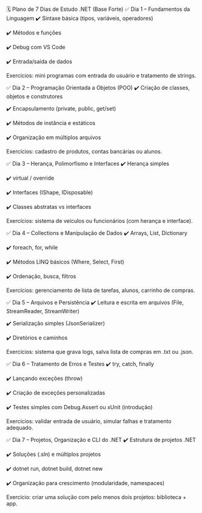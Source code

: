🗓 Plano de 7 Dias de Estudo .NET (Base Forte)
✅ Dia 1 – Fundamentos da Linguagem
✔️ Sintaxe básica (tipos, variáveis, operadores)

✔️ Métodos e funções

✔️ Debug com VS Code

✔️ Entrada/saída de dados

Exercícios: mini programas com entrada do usuário e tratamento de strings.

✅ Dia 2 – Programação Orientada a Objetos (POO)
✔️ Criação de classes, objetos e construtores

✔️ Encapsulamento (private, public, get/set)

✔️ Métodos de instância e estáticos

✔️ Organização em múltiplos arquivos

Exercícios: cadastro de produtos, contas bancárias ou alunos.

✅ Dia 3 – Herança, Polimorfismo e Interfaces
✔️ Herança simples

✔️ virtual / override

✔️ Interfaces (IShape, IDisposable)

✔️ Classes abstratas vs interfaces

Exercícios: sistema de veículos ou funcionários (com herança e interface).

✅ Dia 4 – Collections e Manipulação de Dados
✔️ Arrays, List<T>, Dictionary

✔️ foreach, for, while

✔️ Métodos LINQ básicos (Where, Select, First)

✔️ Ordenação, busca, filtros

Exercícios: gerenciamento de lista de tarefas, alunos, carrinho de compras.

✅ Dia 5 – Arquivos e Persistência
✔️ Leitura e escrita em arquivos (File, StreamReader, StreamWriter)

✔️ Serialização simples (JsonSerializer)

✔️ Diretórios e caminhos

Exercícios: sistema que grava logs, salva lista de compras em .txt ou .json.

✅ Dia 6 – Tratamento de Erros e Testes
✔️ try, catch, finally

✔️ Lançando exceções (throw)

✔️ Criação de exceções personalizadas

✔️ Testes simples com Debug.Assert ou xUnit (introdução)

Exercícios: validar entrada de usuário, simular falhas e tratamento adequado.

✅ Dia 7 – Projetos, Organização e CLI do .NET
✔️ Estrutura de projetos .NET

✔️ Soluções (.sln) e múltiplos projetos

✔️ dotnet run, dotnet build, dotnet new

✔️ Organização para crescimento (modularidade, namespaces)

Exercício: criar uma solução com pelo menos dois projetos: biblioteca + app.
